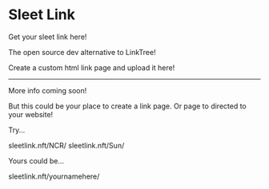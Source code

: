 # Sleet Link

Get your sleet link here!

The open source dev alternative to LinkTree!

Create a custom html link page and upload it here!

---

More info coming soon!

But this could be your place to create a link page. Or page to directed to your website!

Try...

sleetlink.nft/NCR/
sleetlink.nft/Sun/

Yours could be...

sleetlink.nft/yournamehere/
